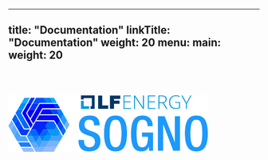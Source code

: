 
---
title: "Documentation"
linkTitle: "Documentation"
weight: 20
menu:
  main:
    weight: 20
---

<img src="sogno-horizontal-color.svg" width="400" alt="LF Energy SOGNO Logo" style="vertical-align:middle;margin:50px 0px">
